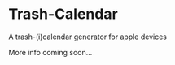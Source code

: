 Trash-Calendar
==============

A trash-(i)calendar generator for apple devices


More info coming soon...

